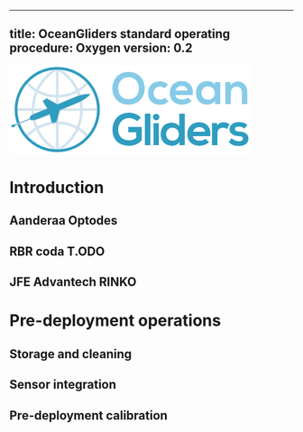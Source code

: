 ----
title: OceanGliders standard operating procedure: Oxygen
version: 0.2
----

![oceangliders](images\logo-ocean-gliders.png)

# Introduction

## Aanderaa Optodes

## RBR coda T.ODO

## JFE Advantech RINKO

# Pre-deployment operations

## Storage and cleaning

## Sensor integration

## Pre-deployment calibration
